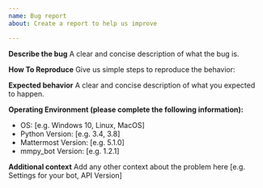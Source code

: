 ```yaml
---
name: Bug report
about: Create a report to help us improve

---
```


**Describe the bug**
A clear and concise description of what the bug is.

**How To Reproduce**
Give us simple steps to reproduce the behavior:

**Expected behavior**
A clear and concise description of what you expected to happen.

**Operating Environment (please complete the following information):**
 - OS: [e.g. Windows 10, Linux, MacOS]
 - Python Version: [e.g. 3.4, 3.8]
 - Mattermost Version: [e.g. 5.1.0]
 - mmpy_bot Version: [e.g. 1.2.1]

**Additional context**
Add any other context about the problem here [e.g. Settings for your bot, API Version]
